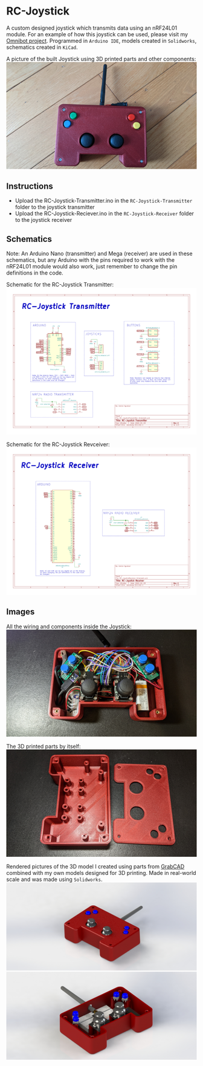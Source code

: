 # RC-Joystick
A custom designed joystick which transmits data using an nRF24L01 module. For an example of how this joystick can be used, please visit my [Omnibot project](https://github.com/AshishA26/OmniBot).
Programmed in `Arduino IDE`, models created in `Solidworks`, schematics created in `KiCad`.

A picture of the built Joystick using 3D printed parts and other components:
![JoystickRealPic1](./Images/JoystickRealPic1.jpg)

## Instructions
- Upload the RC-Joystick-Transmitter.ino in the `RC-Joystick-Transmitter` folder to the joystick transmitter
- Upload the RC-Joystick-Reciever.ino in the `RC-Joystick-Receiver` folder to the joystick receiver

## Schematics
Note: An Arduino Nano (transmitter) and Mega (receiver) are used in these schematics, but any Arduino with the pins required to work with the nRF24L01 module would also work, just remember to change the pin definitions in the code.

Schematic for the RC-Joystick Transmitter:
![RC-JoystickTransmitter-Schematic](./Images/RC-JoystickTransmitter-Schematic/RC-JoystickTransmitter-Schematic.svg)

Schematic for the RC-Joystick Revceiver:
![RC-JoystickReciever-Schematic](./Images/RC-JoystickReceiver-Schematic/RC-JoystickReceiver-Schematic.svg)

## Images

All the wiring and components inside the Joystick:
![JoystickRealPic2](./Images/JoystickRealPic2.jpg)

The 3D printed parts by itself:
![JoystickRealPic3](./Images/JoystickRealPic3.jpg)

Rendered pictures of the 3D model I created using parts from [GrabCAD](https://grabcad.com/library) combined with my own models designed for 3D printing. Made in real-world scale and was made using `Solidworks`.
![JoystickPic1](./Images/JoystickPic1.JPG)
![JoystickPic2](./Images/JoystickPic2.JPG)
